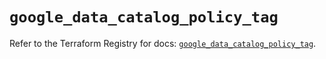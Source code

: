 # `google_data_catalog_policy_tag`

Refer to the Terraform Registry for docs: [`google_data_catalog_policy_tag`](https://registry.terraform.io/providers/hashicorp/google/6.14.1/docs/resources/data_catalog_policy_tag).
